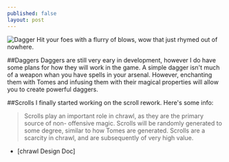 ```yaml
---
published: false
layout: post
---
```



![Dagger]()
Hit your foes with a flurry of blows, wow that just rhymed out of nowhere.

<!--excerpt-->

##Daggers
Daggers are still very eary in development, however I do have some plans for how they will work in the game. A simple dagger isn't much of a weapon whan you have spells in your arsenal. However, enchanting them with Tomes and infusing them with their magical properties will allow you to create powerful daggers.

##Scrolls
I finally started working on the scroll rework. Here's some info:

>Scrolls play an important role in chrawl, as they are the primary source of non-		offensive magic. Scrolls will be randomly generated to some degree, similar to how 		Tomes are generated. Scrolls are a scarcity in chrawl, and are subsequently of very high value.
 
 - [chrawl Design Doc]
